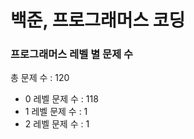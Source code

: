 # 백준, 프로그래머스 코딩
### 프로그래머스 레벨 별 문제 수
총 문제 수 : 120
- 0 레벨 문제 수 : 118
- 1 레벨 문제 수 : 1
- 2 레벨 문제 수 : 1

